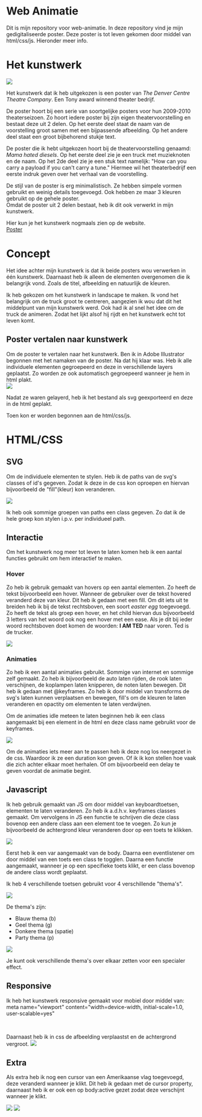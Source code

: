 <h1>Web Animatie</h1>
Dit is mijn repository voor web-animatie. In deze repository vind je mijn gedigitaliseerde poster. Deze poster is tot leven gekomen door middel van html/css/js. Hieronder meer info.

<h1>Het kunstwerk</h1>
<img src="https://designarchives.aiga.org/assets/images/000/100/717/100717_lg.jpg">
<p>Het kunstwerk dat ik heb uitgekozen is een poster van <em>The Denver Centre Theatre Company</em>. Een Tony award winnend theater bedrijf.</p>
<p>De poster hoort bij een serie van soortgelijke posters voor hun 2009-2010 theaterseizoen. Zo hoort iedere poster bij zijn eigen theatervoorstelling en bestaat deze uit 2 delen. Op het eerste deel staat de naam van de voorstelling groot samen met een bijpassende afbeelding. Op het andere deel staat een groot bijbehorend stukje text.</p>
<p>De poster die ik hebt uitgekozen hoort bij de theatervoorstelling genaamd: <em>Mama hated diesels</em>. Op het eerste deel zie je een truck met muzieknoten en de naam. Op het 2de deel zie je een stuk text namelijk: "How can you carry a payload if you can't carry a tune." Hiermee wil het theaterbedrijf een eerste indruk geven over het verhaal van de voorstelling.</p>
<p>De stijl van de poster is erg minimalistisch. Ze hebben simpele vormen gebruikt en weinig details toegevoegd. Ook hebben ze maar 3 kleuren gebruikt op de gehele poster. <br /> Omdat de poster uit 2 delen bestaat, heb ik dit ook verwerkt in mijn kunstwerk.</p>
<p>Hier kun je het kunstwerk nogmaals zien op de website. <br /> <a href="https://designarchives.aiga.org/#/entries/Denver%20Center%20Theatre%20Company/_/detail/relevance/asc/0/7/21027/denver-center-theatre-company-2009-10-season-poster-series/2">Poster</a></p>

<h1> Concept </h1>

Het idee achter mijn kunstwerk is dat ik beide posters wou verwerken in één kunstwerk. Daarnaast heb ik alleen de elementen overgenomen die ik belangrijk vond. Zoals de titel, afbeelding en natuurlijk de kleuren.

Ik heb gekozen om het kunstwerk in landscape te maken. Ik vond het belangrijk om de truck groot te centreren, aangezien ik wou dat dit het middelpunt van mijn kunstwerk werd. Ook had ik al snel het idee om de truck de animeren. Zodat het lijkt alsof hij rijdt en het kunstwerk echt tot leven komt.

<h2> Poster vertalen naar kunstwerk </h2> 
Om de poster te vertalen naar het kunstwerk. Ben ik in Adobe Illustrator begonnen met het namaken van de poster. Na dat hij klaar was. Heb ik alle individuele elementen gegroepeerd en deze in verschillende layers geplaatst. Zo worden ze ook automatisch gegroepeerd wanneer je hem in html plakt.

<br>

<img src="https://i.ibb.co/qmL5jCm/Screenshot-2020-05-25-at-14-52-57.png">

Nadat ze waren gelayerd, heb ik het bestand als svg geexporteerd en deze in de html geplakt. 

Toen kon er worden begonnen aan de html/css/js.

<h1>HTML/CSS</h1>

<h2> SVG </h2>

Om de individuele elementen te stylen. Heb ik de paths van de svg's classes of id's gegeven. Zodat ik deze in de css kon oproepen en hiervan bijvoorbeeld de "fill"(kleur) kon veranderen. 

<img src="https://i.ibb.co/7ydWb5n/Screenshot-2020-05-25-at-15-02-39.png">

Ik heb ook sommige groepen van paths een class gegeven. Zo dat ik de hele groep kon stylen i.p.v. per individueel path.

<h2> Interactie </h2>

Om het kunstwerk nog meer tot leven te laten komen heb ik een aantal functies gebruikt om hem interactief te maken.

<h3> Hover </h3>

Zo heb ik gebruik gemaakt van hovers op een aantal elementen. Zo heeft de tekst bijvoorbeeld een hover. Wanneer de gebruiker over de tekst hovered veranderd deze van kleur. Dit heb ik gedaan met een fill. Om dit iets uit te breiden heb ik bij de tekst rechtsboven, een soort <i>easter egg</i> toegevoegd. Zo heeft de tekst als groep een hover, en het child hiervan dus bijvoorbeeld 3 letters van het woord ook nog een hover met een ease. Als je dit bij ieder woord rechtsboven doet komen de woorden: <b>I AM TED</b> naar voren. Ted is de trucker.

<img src="https://i.ibb.co/hycMXDv/Screenshot-2020-05-25-at-15-16-20.png">

<h3> Animaties </h3>

Zo heb ik een aantal animaties gebruikt. Sommige van internet en sommige zelf gemaakt. Zo heb ik bijvoorbeeld de auto laten rijden, de rook laten verschijnen, de koplampen laten knipperen, de noten laten bewegen. 
Dit heb ik gedaan met @keyframes. Zo heb ik door middel van transforms de svg's laten kunnen verplaatsen en bewegen, fill's om de kleuren te laten veranderen en opactity om elementen te laten verdwijnen.

Om de animaties idle meteen te laten beginnen heb ik een class aangemaakt bij een element in de html en deze class name gebruikt voor de keyframes. 

<img src="https://i.ibb.co/6WT6Jkg/Screenshot-2020-05-25-at-15-29-58.png">

Om de animaties iets meer aan te passen heb ik deze nog los neergezet in de css. Waardoor ik ze een duration kon geven. Of ik ik kon stellen hoe vaak die zich achter elkaar moet herhalen. Of om bijvoorbeeld een delay te geven voordat de animatie begint.

<h2> Javascript </h2>

Ik heb gebruik gemaakt van JS om door middel van keyboardtoetsen, elementen te laten veranderen.
Zo heb ik a.d.h.v. keyframes classes gemaakt. Om vervolgens in JS een functie te schrijven die deze class bovenop een andere class aan een element toe te voegen. Zo kun je bijvoorbeeld de achtergrond kleur veranderen door op een toets te klikken. 

<img src="https://i.ibb.co/DRm0XRD/Screenshot-2020-05-25-at-15-40-31.png">

Eerst heb ik een var aangemaakt van de body.
Daarna een eventlistener om door middel van een toets een class te togglen.
Daarna een functie aangemaakt, wanneer je op een specifieke toets klikt, er een class bovenop de andere class wordt geplaatst.

Ik heb 4 verschillende toetsen gebruikt voor 4 verschillende "thema's".

<img src="https://i.ibb.co/MNSXXZ2/Screenshot-2020-05-25-at-15-41-02.png">

De thema's zijn: 
- Blauw thema (b)
- Geel thema (g)
- Donkere thema (spatie)
- Party thema (p)

<img src="https://i.ibb.co/209CbPX/Screenshot-2020-05-25-at-15-42-24.png">

Je kunt ook verschillende thema's over elkaar zetten voor een specialer effect.

<h2> Responsive </h2>

Ik heb het kunstwerk responsive gemaakt voor mobiel door middel van:
meta name="viewport" content="width=device-width, initial-scale=1.0, user-scalable=yes"

<br>

Daarnaast heb ik in css de afbeelding verplaastst en de achtergrond vergroot.
<img src="https://i.imgur.com/yt3xAJa.png">

<h2> Extra </h2>

Als extra heb ik nog een cursor van een Amerikaanse vlag toegevoegd, deze veranderd wanneer je klikt.
Dit heb ik gedaan met de cursor property, daarnaast heb ik er ook een op body:active gezet zodat deze verschijnt wanneer je klikt.

<img src="http://icons.iconarchive.com/icons/iconfactory/copland-6/32/American-Flag-icon.png">
<img src="http://icons.iconarchive.com/icons/iconfactory/copland-6/32/American-Flag-2-icon.png"">
